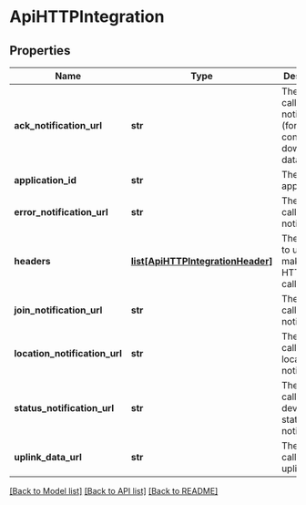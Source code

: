 # ApiHTTPIntegration

## Properties
Name | Type | Description | Notes
------------ | ------------- | ------------- | -------------
**ack_notification_url** | **str** | The URL to call for ACK notifications (for confirmed downlink data). | [optional] 
**application_id** | **str** | The id of the application. | [optional] 
**error_notification_url** | **str** | The URL to call for error notifications. | [optional] 
**headers** | [**list[ApiHTTPIntegrationHeader]**](ApiHTTPIntegrationHeader.md) | The headers to use when making HTTP callbacks. | [optional] 
**join_notification_url** | **str** | The URL to call for join notifications. | [optional] 
**location_notification_url** | **str** | The URL to call for location notifications. | [optional] 
**status_notification_url** | **str** | The URL to call for device-status notifications. | [optional] 
**uplink_data_url** | **str** | The URL to call for uplink data. | [optional] 

[[Back to Model list]](../README.md#documentation-for-models) [[Back to API list]](../README.md#documentation-for-api-endpoints) [[Back to README]](../README.md)


